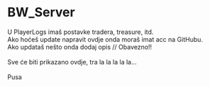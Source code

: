# BW_Server
U PlayerLogs imaš postavke tradera, treasure, itd.<br/>
Ako hoćeš update napravit ovdje onda moraš imat acc na GitHubu.<br/>
Ako updataš nešto onda dodaj opis // Obavezno!!<br/>
<br/>
Sve će biti prikazano ovdje, tra la la la la la...<br/>
<br/>
Pusa<br/>
